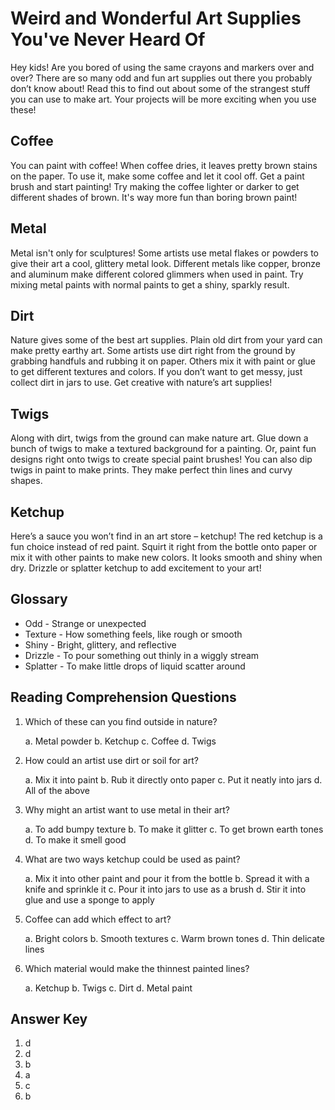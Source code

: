 # Weird and Wonderful Art Supplies You've Never Heard Of

Hey kids! Are you bored of using the same crayons and markers over and over? There are so many odd and fun art supplies out there you probably don’t know about! Read this to find out about some of the strangest stuff you can use to make art. Your projects will be more exciting when you use these!

## Coffee

You can paint with coffee! When coffee dries, it leaves pretty brown stains on the paper. To use it, make some coffee and let it cool off. Get a paint brush and start painting! Try making the coffee lighter or darker to get different shades of brown. It's way more fun than boring brown paint!

## Metal

Metal isn't only for sculptures! Some artists use metal flakes or powders to give their art a cool, glittery metal look. Different metals like copper, bronze and aluminum make different colored glimmers when used in paint. Try mixing metal paints with normal paints to get a shiny, sparkly result.

## Dirt

Nature gives some of the best art supplies. Plain old dirt from your yard can make pretty earthy art. Some artists use dirt right from the ground by grabbing handfuls and rubbing it on paper. Others mix it with paint or glue to get different textures and colors. If you don’t want to get messy, just collect dirt in jars to use. Get creative with nature’s art supplies!

## Twigs

Along with dirt, twigs from the ground can make nature art. Glue down a bunch of twigs to make a textured background for a painting. Or, paint fun designs right onto twigs to create special paint brushes! You can also dip twigs in paint to make prints. They make perfect thin lines and curvy shapes.

## Ketchup

Here’s a sauce you won’t find in an art store – ketchup! The red ketchup is a fun choice instead of red paint. Squirt it right from the bottle onto paper or mix it with other paints to make new colors. It looks smooth and shiny when dry. Drizzle or splatter ketchup to add excitement to your art!

## Glossary

- Odd - Strange or unexpected
- Texture - How something feels, like rough or smooth
- Shiny - Bright, glittery, and reflective
- Drizzle - To pour something out thinly in a wiggly stream
- Splatter - To make little drops of liquid scatter around

## Reading Comprehension Questions

1. Which of these can you find outside in nature?

   a. Metal powder
   b. Ketchup
   c. Coffee
   d. Twigs

2. How could an artist use dirt or soil for art?

   a. Mix it into paint
   b. Rub it directly onto paper
   c. Put it neatly into jars
   d. All of the above

3. Why might an artist want to use metal in their art?

   a. To add bumpy texture
   b. To make it glitter
   c. To get brown earth tones
   d. To make it smell good

4. What are two ways ketchup could be used as paint?

   a. Mix it into other paint and pour it from the bottle
   b. Spread it with a knife and sprinkle it
   c. Pour it into jars to use as a brush
   d. Stir it into glue and use a sponge to apply

5. Coffee can add which effect to art?

   a. Bright colors
   b. Smooth textures
   c. Warm brown tones
   d. Thin delicate lines

6. Which material would make the thinnest painted lines?

   a. Ketchup
   b. Twigs
   c. Dirt
   d. Metal paint

## Answer Key

1. d
2. d
3. b
4. a
5. c
6. b
